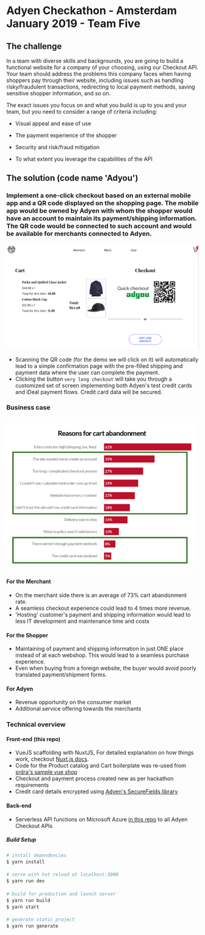 # Adyen Checkathon - Amsterdam January 2019 - Team Five

## The challenge

In a team with diverse skills and backgrounds, you are going to build a functional website for a company of your choosing, using our Checkout API. Your team should address the problems this company faces when having shoppers pay through their website, including issues such as handling risky/fraudulent transactions, redirecting to local payment methods, saving sensitive shopper information, and so on.

The exact issues you focus on and what you build is up to you and your team, but you need to consider a range of criteria including:

- Visual appeal and ease of use

- The payment experience of the shopper

- Security and risk/fraud mitigation

- To what extent you leverage the capabilities of the API


## The solution (code name 'Adyou')

### Implement a one-click checkout based on an external mobile app and a QR code displayed on the shopping page. The mobile app would be owned by Adyen with whom the shopper would have an account to maintain its payment/shipping information. The QR code would be connected to such account and would be available for merchants connected to Adyen.

![checkout page](./static/checkout.png)

- Scanning the QR code (for the demo we will click on it) will automatically lead to a simple confirmation page with the pre-filled shipping and payment data where the user can complete the payment.
- Clicking the button `very long checkout` will take you through a customized set of screen implementing both Adyen's test credit cards and iDeal payment flows. Credit card data will be secured.

### Business case

![cart abandonment statistics](./static/cart-abandonment.png)

#### For the Merchant

- On the merchant side there is an average of 73% cart abandonment rate.
- A seamless checkout experience could lead to 4 times more revenue.
- 'Hosting' customer's payment and shipping information would lead to less IT development and maintenance time and costs
 
#### For the Shopper

- Maintaining of payment and shipping information in just ONE place instead of at each webshop. This would lead to a seamless purchase experience.
- Even when buying from a foreign website, the buyer would avoid poorly translated payment/shipment forms.

#### For Adyen

- Revenue opportunity on the consumer market
- Additional service offering towards the merchants

### Technical overview

#### Front-end (this repo)

- VueJS scaffolding with NuxtJS, For detailed explanation on how things work, checkout [Nuxt.js docs](https://nuxtjs.org).
- Code for the Product catalog and Cart boilerplate was re-used from [srdra's sample vue shop](https://github.com/sdras/sample-vue-shop)
- Checkout and payment process created new as per hackathon requirements
- Credit card details encrypted using [Adyen's SecureFields library](https://docs.adyen.com/developers/checkout/api-integration/collecting-raw-card-data)

#### Back-end

- Serverless API functions on Microsoft Azure [in this repo](https://github.com/sdurighello/team5-adyen-azure) to all Adyen Checkout APIs

##### Build Setup

``` bash
# install dependencies
$ yarn install

# serve with hot reload at localhost:3000
$ yarn run dev

# build for production and launch server
$ yarn run build
$ yarn start

# generate static project
$ yarn run generate
```
